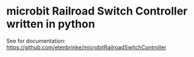 # microbit Railroad Switch Controller written in python

See for documentation: https://github.com/etenbrinke/microbitRailroadSwitchController
